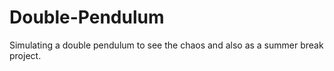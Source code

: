 # Double-Pendulum
Simulating a double pendulum to see the chaos and also as a summer break project.
